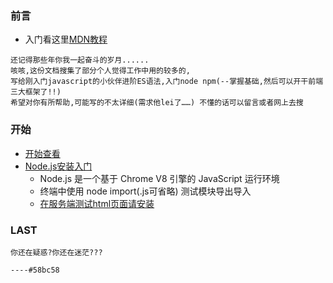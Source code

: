 ### 前言
+ 入门看这里[MDN教程](https://developer.mozilla.org/zh-CN/docs/Web/JavaScript/A_re-introduction_to_JavaScript)
```
还记得那些年你我一起奋斗的岁月......
咳咳,这份文档搜集了部分个人觉得工作中用的较多的,
写给刚入门javascript的小伙伴进阶ES语法,入门node npm(--掌握基础,然后可以开干前端三大框架了!!)
希望对你有所帮助,可能写的不太详细(需求他lei了……) 不懂的话可以留言或者网上去搜
```

### 开始
* [开始查看](./advance.js)
* [Node.js安装入门](https://nodejs.org/en/)
    * Node.js 是一个基于 Chrome V8 引擎的 JavaScript 运行环境
    * 终端中使用 node import(.js可省略) 测试模块导出导入
    * [在服务端测试html页面请安装](https://www.npmjs.com/package/serve)

### LAST
```
你还在疑惑?你还在迷茫???

----#58bc58
```